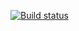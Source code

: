 [![Build status](https://ci.appveyor.com/api/projects/status/kowcej3evns8wo5u?svg=true)](https://ci.appveyor.com/project/kastra85/rest66)